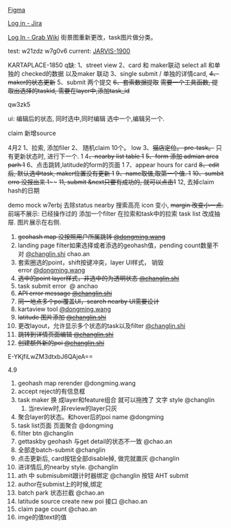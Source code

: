 [Figma](https://www.figma.com/file/sujHcqYen1591yimqoavQX/Karta-Street-Scan?type=design&node-id=0-1&mode=design&t=6eeuQd7X9zMVErgs-0)



[Log in - Jira](https://jira.grab.com/browse/JARVIS-1837)

[Log In - Grab Wiki](https://wiki.grab.com/pages/viewpage.action?spaceKey=GEO&title=%5BNew%5D+Universal+Task+Review+API)
街景图重新更改，task图片做分类。


test: w21zdz
w7g0v6
current: [JARVIS-1900](https://jira.grab.com/browse/JARVIS-1900)



 KARTAPLACE-1850
q缺:
 1、street view 
 2、card 和 maker联动
	 select all 和单独的 checked的数据 以及maker 联动
 3、single submit / 单独的详情card, 
 ~~4、maker的状态更新~~
 5、submit
	 两个提交
 ~~6、套索数据提取~~
	 ~~需要一个工具函数, 提取出选择的taskid, 需要在layer中,添加task_id~~
	 

qw3zk5

ui:
	编辑后的状态, 
	 同时选中,同时编辑
	 选中一个,编辑另一个.


claim 新增source


4月2
	1、拉索, 添加filer
	2、 随机claim 10个。 low
	 3、~~猫店定位。 pre-task。~~ 只有更新状态时, 进行下一个. 1
	 4~~、nearby list table 1~~
	 ~~5、form 添加 admian area parh 1~~
	 6、点击跳转,latitude的form的页面 1
	 7、appear hours for card
	 ~~8、edit 后, 默认选中task,  maker位置没有更新 1~~
	 ~~9、name取值,取第一个值. 1~~
	 ~~10、sumbit erro 没报出来  1~~~~
	 ~~11, submit &next只要有成功的, 就可以点击1~~
	 12, 去掉claim hash的日期

demo  mock
	w7erbj
去除status
	 nearby 搜索高亮 icon 变小, 
	 ~~margin 改变小一点.~~ 
	  前端不展示:  已经操作过的
     添加一个filter 在拉索和task中的拉索
     task list 改成抽屉. 图片展示在右侧.


1. ~~geohash map 没按照用户所属跳转 [@dongming.wang](https://grab.slack.com/team/WS8MXCUMD)~~
2. landing page filter如果选择或者添选的geohash值，pending count数量不对 [@changlin.shi](https://grab.slack.com/team/U02GD57JRSL) chao.an
3. 套索圈选的point，shift按键冲突，layer UI样式， 销毁error [@dongming.wang](https://grab.slack.com/team/WS8MXCUMD)
4. ~~选中的point layer样式，非选中的为透明状态 [@changlin.shi](https://grab.slack.com/team/U02GD57JRSL)~~
5. task submit error  @ anchao
6. ~~API error message [@changlin.shi](https://grab.slack.com/team/U02GD57JRSL)~~
7. ~~同一地点多个poi覆盖UI，search nearby UI需要设计~~
8. kartaview tool [@dongming.wang](https://grab.slack.com/team/WS8MXCUMD)
9. ~~latitude 图片添加 [@changlin.shi](https://grab.slack.com/team/U02GD57JRSL)~~
10. 更改layout，允许显示多个状态的task以及filter [@changlin.shi](https://grab.slack.com/team/U02GD57JRSL)
11. ~~跳转到详情页面编辑 [@changlin.shi](https://grab.slack.com/team/U02GD57JRSL)~~
12. ~~创建额外新的poi [@changlin.shi](https://grab.slack.com/team/U02GD57JRSL)~~
	 

E-YKjfiLwZM3dtxbJ6QAjeA==



4.9 
 1. geohash map rerender @dongming.wang
 2.  accept reject的有信息框
 3. task maker 换 成layer和feature组合 就可以拖拽了 文字 style  @changlin
	 1. 当review时,非review的layer只灰
 4. 聚合layer的状态。和hover后的poi name   @dongming
 5. task list页面 页面聚合 @dongming
 6. filter btn @changlin
 7. gettaskby geohash 与get detail的状态不一致 @chao.an
 8.  全部走batch-submit @changlin
 9. 点击更新后, card按钮全部disable掉, 做完就置灰 @changlin
 10. 进详情后,的nearby style. @changlin
 11. ath 中 submisubmit跟计时器绑定 @changlin  按钮 AHT submit
 12. author在submist上的时候,绑定
 13. batch park 状态拦截 @chao.an
 14. latitude source create new poi 接口 @chao.an
 15. claim page count @chao.an
 16. imge的值text的值

